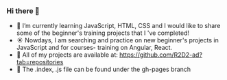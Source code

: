 ### Hi there 👋

- 🌱 I’m currently learning JavaScript, HTML, CSS and I would like to share some of the beginner's training projects that I 've completed!
- :sunny: Nowdays, I am searching and practice on new beginner's projects in JavaScript and for courses- training on Angular, React.
- :raising_hand: All of my projects are available at: https://github.com/R2D2-ad?tab=repositories
- :raising_hand: The .index, .js file can be found under the gh-pages branch

<!--
**R2D2-ad/R2D2-ad** is a ✨ _special_ ✨ repository because its `README.md` (this file) appears on your GitHub profile.
Here are some ideas to get you started:

- 🔭 I’m currently working on ...
- 🌱 I’m currently learning JavaScript, HTML, CSS and I am exited to share some practice work that I have done
- 👯 I’m looking to collaborate on ...
- 🤔 I’m looking for help with ...
- 💬 Ask me about ...
- 📫 How to reach me: ...
- 😄 Pronouns: ...
- ⚡ Fun fact: ...
-->
